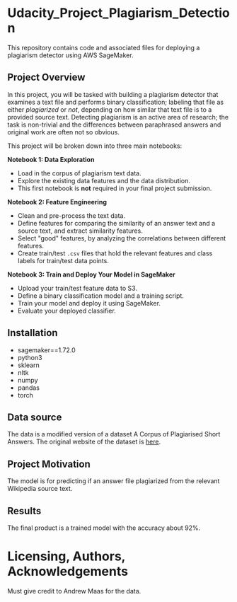 # Udacity_Project_Plagiarism_Detection

This repository contains code and associated files for deploying a plagiarism detector using AWS SageMaker.

## Project Overview

In this project, you will be tasked with building a plagiarism detector that examines a text file and performs binary classification; labeling that file as either *plagiarized* or *not*, depending on how similar that text file is to a provided source text. Detecting plagiarism is an active area of research; the task is non-trivial and the differences between paraphrased answers and original work are often not so obvious.

This project will be broken down into three main notebooks:

**Notebook 1: Data Exploration**
* Load in the corpus of plagiarism text data.
* Explore the existing data features and the data distribution.
* This first notebook is **not** required in your final project submission.

**Notebook 2: Feature Engineering**

* Clean and pre-process the text data.
* Define features for comparing the similarity of an answer text and a source text, and extract similarity features.
* Select "good" features, by analyzing the correlations between different features.
* Create train/test `.csv` files that hold the relevant features and class labels for train/test data points.

**Notebook 3: Train and Deploy Your Model in SageMaker**

* Upload your train/test feature data to S3.
* Define a binary classification model and a training script.
* Train your model and deploy it using SageMaker.
* Evaluate your deployed classifier.

## Installation
- sagemaker==1.72.0
- python3
- sklearn
- nltk
- numpy
- pandas
- torch

## Data source
The data is a modified version of a dataset A Corpus of Plagiarised Short Answers. The original website of the dataset is [here](https://ir.shef.ac.uk/cloughie/resources/plagiarism_corpus.html).

## Project Motivation
The model is for predicting if an answer file plagiarized from the relevant Wikipedia source text.

## Results
The final product is a trained model with the accuracy about 92%.

# Licensing, Authors, Acknowledgements
Must give credit to Andrew Maas for the data.

